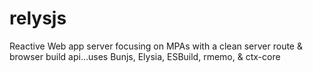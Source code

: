 # relysjs
Reactive Web app server focusing on MPAs with a clean server route &amp; browser build api...uses Bunjs, Elysia, ESBuild, rmemo, &amp; ctx-core
